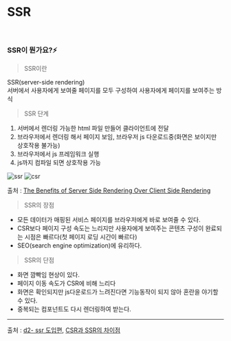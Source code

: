 # SSR

<br/>

### SSR이 뭔가요?⚡️

> SSR이란

SSR(server-side rendering)  
서버에서 사용자에게 보여줄 페이지를 모두 구성하여 사용자에게 페이지를 보여주는 방식

> SSR 단계

1. 서버에서 렌더링 가능한 html 파일 만들어 클라이언트에 전달
2. 브라우저에서 렌더링 해서 페이지 보임, 브라우저 js 다운로드중(화면은 보이지만 상호작용 불가능)
3. 브라우저에서 js 프레임워크 실행
4. js까지 컴파일 되면 상호작용 가능

![ssr](https://miro.medium.com/v2/resize:fit:1400/format:webp/1*jJkEQpgZ8waQ5P-W5lhxuQ.png)
![csr](https://miro.medium.com/v2/resize:fit:1400/format:webp/1*CRiH0hUGoS3aoZaIY4H2yg.png)

출처 : [The Benefits of Server Side Rendering Over Client Side Rendering](https://medium.com/walmartglobaltech/the-benefits-of-server-side-rendering-over-client-side-rendering-5d07ff2cefe8)

> SSR의 장점

- 모든 데이터가 매핑된 서비스 페이지를 브라우저에게 바로 보여줄 수 있다.
- CSR보다 페이지 구성 속도는 느리지만 사용자에게 보여주는 콘텐츠 구성이 완료되는 시점은 빠르다(첫 페이지 로딩 시간이 빠르다)
- SEO(search engine optimization)에 유리하다.

> SSR의 단점

- 화면 깜빡임 현상이 있다.
- 페이지 이동 속도가 CSR에 비해 느리다
- 화면은 확인되지만 js다운로드가 느려진다면 기능동작이 되지 않아 혼란을 야기할 수 있다.
- 중복되는 컴포넌트도 다시 렌더링하여 받는다.

---

출처 : [d2- ssr 도입편](https://d2.naver.com/helloworld/7804182), [CSR과 SSR의 차이점](https://story.pxd.co.kr/1662)

<br/>
